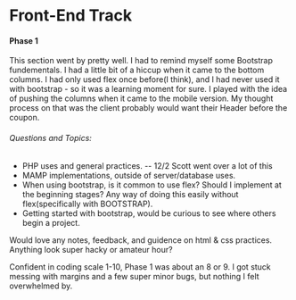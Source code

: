 # Front-End Track

#### Phase 1
This section went by pretty well. I had to remind myself some Bootstrap fundementals. I had a little bit of a hiccup when it came to the bottom columns. I had only used flex once before(I think), and I had never used it with bootstrap - so it was a learning moment for sure.  I played with the idea of pushing the columns when it came to the mobile version. My thought process on that was the client probably would want their Header before the coupon.

###### Questions and Topics:

+ PHP uses and general practices. -- 12/2 Scott went over a lot of this
+ MAMP implementations, outside of server/database uses.
+ When using bootstrap, is it common to use flex? Should I implement at the beginning stages? Any way of doing this easily without flex(specifically with BOOTSTRAP).
+ Getting started with bootstrap, would be curious to see where others begin a project.

Would love any notes, feedback, and guidence on html & css practices. Anything look super hacky or amateur hour?

Confident in coding scale 1-10, Phase 1 was about an 8 or 9. I got stuck messing with margins and a few super minor bugs, but nothing I felt overwhelmed by.